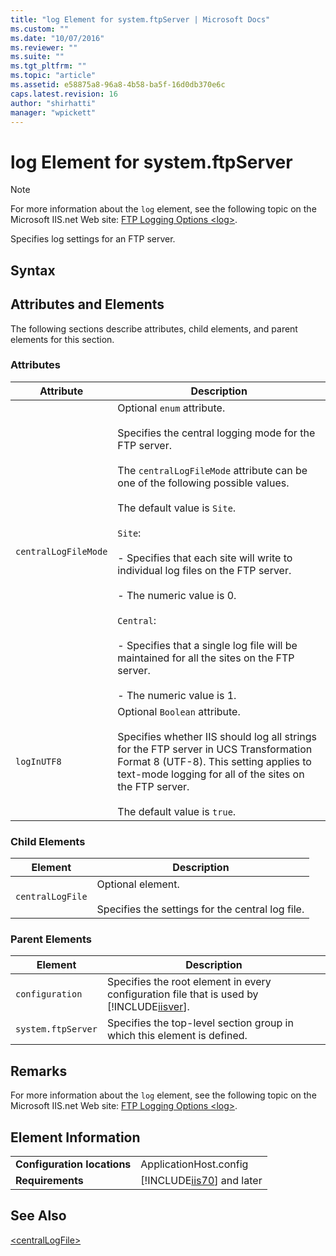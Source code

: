 ```yaml
---
title: "log Element for system.ftpServer | Microsoft Docs"
ms.custom: ""
ms.date: "10/07/2016"
ms.reviewer: ""
ms.suite: ""
ms.tgt_pltfrm: ""
ms.topic: "article"
ms.assetid: e58875a8-96a8-4b58-ba5f-16d0db370e6c
caps.latest.revision: 16
author: "shirhatti"
manager: "wpickett"
---
```

# log Element for system.ftpServer
> [!NOTE]
>  For more information about the `log` element, see the following topic on the Microsoft IIS.net Web site: [FTP Logging Options \<log>](http://www.iis.net/ConfigReference/system.ftpServer/log).  
  
 Specifies log settings for an FTP server.  
  
## Syntax  
  
## Attributes and Elements  
 The following sections describe attributes, child elements, and parent elements for this section.  
  
### Attributes  
  
|Attribute|Description|  
|---------------|-----------------|  
|`centralLogFileMode`|Optional `enum` attribute.<br /><br /> Specifies the central logging mode for the FTP server.<br /><br /> The `centralLogFileMode` attribute can be one of the following possible values.<br /><br /> The default value is `Site`.<br /><br /> `Site`:<br /><br /> - Specifies that each site will write to individual log files on the FTP server.<br /><br /> - The numeric value is 0.<br /><br /> `Central`:<br /><br /> - Specifies that a single log file will be maintained for all the sites on the FTP server.<br /><br /> - The numeric value is 1.|  
|`logInUTF8`|Optional `Boolean` attribute.<br /><br /> Specifies whether IIS should log all strings for the FTP server in UCS Transformation Format 8 (UTF-8). This setting applies to text-mode logging for all of the sites on the FTP server.<br /><br /> The default value is `true`.|  
  
### Child Elements  
  
|Element|Description|  
|-------------|-----------------|  
|`centralLogFile`|Optional element.<br /><br /> Specifies the settings for the central log file.|  
  
### Parent Elements  
  
|Element|Description|  
|-------------|-----------------|  
|`configuration`|Specifies the root element in every configuration file that is used by [!INCLUDE[iisver](../../reference/admin/includes/iisver-md.md)].|  
|`system.ftpServer`|Specifies the top-level section group in which this element is defined.|  
  
## Remarks  
 For more information about the `log` element, see the following topic on the Microsoft IIS.net Web site: [FTP Logging Options \<log>](http://www.iis.net/ConfigReference/system.ftpServer/log).  
  
## Element Information  
  
|||  
|-|-|  
|**Configuration locations**|ApplicationHost.config|  
|**Requirements**|[!INCLUDE[iis70](../../reference/admin/includes/iis70-md.md)] and later|  
  
## See Also  
 [\<centralLogFile>](../../reference/admin/centrallogfile-element-for-log-for-system-ftpserver.md)